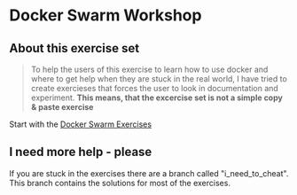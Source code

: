 # Docker Swarm Workshop

## About this exercise set

> To help the users of this exercise to learn how to use docker and where to get help when they are stuck in the real world, I have tried to create exercieses that forces the user to look in documentation and experiment.
> **This means, that the excercise set is not a simple copy & paste exercise**

Start with the [Docker Swarm Exercises](Docker_Swarm_Exercises.md)

## I need more help - please

If you are stuck in the exercises there are a branch called "i\_need\_to\_cheat". This branch contains the solutions for most of the exercises.
